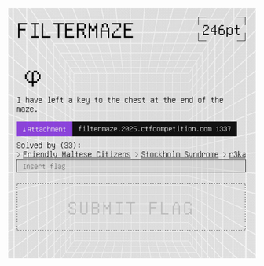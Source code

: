 ![Pasted image 20250629025739.png](../../../../../../../../../../../attachments/Pasted%20image%2020250629025739.png)
